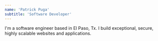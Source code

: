 ```yaml
---
name: 'Patrick Puga'
subtitle: 'Software Developer'
---
```


I'm a software engineer based in El Paso, Tx. I build exceptional, secure, highly scalable websites and applications.
